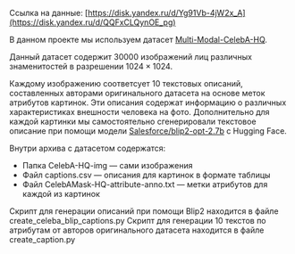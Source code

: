 Ссылка на данные: [https://disk.yandex.ru/d/Yg91Vb-4jW2x_A](https://disk.yandex.ru/d/QQFxCLQynOE_pg)

В данном проекте мы используем датасет [Multi-Modal-CelebA-HQ](https://github.com/IIGROUP/MM-CelebA-HQ-Dataset).

Данный датасет содержит 30000 изображений лиц различных знаменитостей в разрешении $1024 \times 1024$.

Каждому изображению соответсует 10 текстовых описаний, составленных авторами оригинального датасета на основе меток атрибутов картинок. Эти описания содержат информацию о различных характеристиках внешности человека на фото.
Дополнительно для каждой картинки мы самостоятельно сгенерировали текстовое описание при помощи модели [Salesforce/blip2-opt-2.7b](https://huggingface.co/Salesforce/blip2-opt-2.7b) с Hugging Face.

Внутри архива с датасетом содержатся:
- Папка CelebA-HQ-img — сами изображения
- Файл captions.csv — описания для картинок в формате таблицы
- Файл CelebAMask-HQ-attribute-anno.txt — метки атрибутов для каждой из картинок

Скрипт для генерации описаний при помощи Blip2 находится в файле сreate_celeba_blip_captions.py
Скрипт для генерации 10 текстов по атрибутам от авторов оригинального датасета находится в файле create_caption.py
